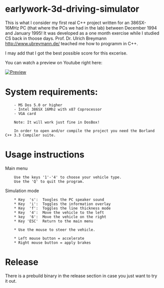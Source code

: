 # earlywork-3d-driving-simulator

This is what I consider my first real C++ project written for an 386SX-16MHz PC (that where the PCs we had in the lab) between December 1994 and January 1995!
It was developed as a one month exercise while I studied CS back in thoose days. Prof. Dr. Ulrich Breymann http://www.ubreymann.de/ teached me how to programm in C++. 

I may add that I got the best possible score for this excerise.

You can watch a preview on Youtube right here:

[![Preview](https://img.youtube.com/vi/RFp7cg50_oo/0.jpg)](https://www.youtube.com/watch?v=RFp7cg50_oo)

# System requirements:

		- MS Dos 5.0 or higher
		- Intel 386SX 16Mhz with x87 Coprocessor 
		- VGA card
		
		Note: It will work just fine in DosBox!
		
		In order to open and/or compile the project you need the Borland C++ 3.3 Compiler suite.
		
# Usage instructions

Main menu

		Use the keys '1'-'4' to choose your vehicle type.
		Use the 'Q' to quit the program.

Simulation mode

		* Key  's':  Toogles the PC speaker sound
		* Key  'i':  Toggles the information overlay
		* Key  'f':  Toggles the line thickness mode
		* Key  '4':  Move the vehicle to the left
		* key  '6':  Move the vehicle on the right
		* Key 'ESC'  Return to the main menu

		* Use the mouse to steer the vehicle.

		* Left mouse button = accelerate
		* Right mouse button = apply brakes

# Release

There is a prebuild binary in the release section in case you just want to try it out.
